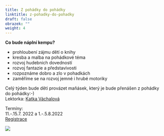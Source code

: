 ```yaml
---
title: Z pohádky do pohádky
linktitle: z-pohadky-do-pohadky
draft: false
obrazek: ""
weight: 4
---
```

**Co bude náplní kempu?**

* prohloubení zájmu dětí o knihy
* kresba a malba na pohádkové téma
* rozvoj hudebnich dovedností
* rozvoj fantazie a představivosti
* rozpoznáme dobro a zlo v pohadkách
* zaměříme se na rozvoj jemné i hrubé motoriky

Celý týden bude děti provázet maňásek, který je bude přenášen z pohádky do pohádky:-)\
Lektorka: [Katka Váchalová](https://brezanek.webooker.eu/Courses/Register/124226?returnUrl=Courses&tabName=detail)

Termíny: \
11.-.15.7. 2022 a 1.-.5.8.2022[\
Registrace](https://brezanek.webooker.eu/)

![](/assets/media/pohadka_kemp.jpg)